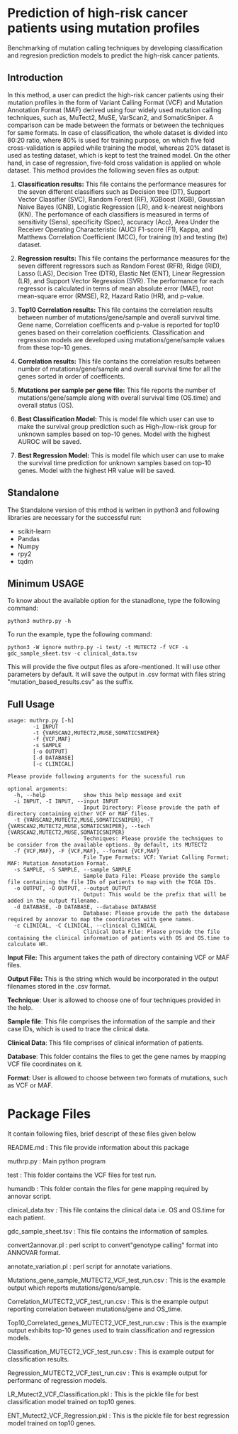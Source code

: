 # **Prediction of high-risk cancer patients using mutation profiles**
Benchmarking of mutation calling techniques by developing classification and regresion prediction models to predict the high-risk cancer patients.
## Introduction
In this method, a user can predict the high-risk cancer patients using their mutation profiles in the form of Variant Calling Format (VCF) and Mutation Annotation Format (MAF) derived using four widely used mutation calling techniques, such as, MuTect2, MuSE, VarScan2, and SomaticSniper. A comparison can be made between the formats or between the techniques for same formats. In case of classification, the whole dataset is divided into 80:20 ratio, where 80% is used for training purpose, on which five fold cross-validation is appiled while training the model, whereas 20% dataset is used as testing dataset, which is kept to test the trained model. On the other hand, in case of regression, five-fold cross validation is applied on whole dataset. This method provides the following seven files as output:

1. **Classification results:** This file contains the performance measures for the seven different classifiers such as Decision tree (DT), Support Vector Classifier (SVC), Random Forest (RF), XGBoost (XGB), Gaussian Naive Bayes (GNB), Logistic Regression (LR), and k-nearest neighbors (KN). The perfomance of each classifiers is measured in terms of sensitivity (Sens), specificity (Spec), accuracy (Acc), Area Under the Receiver Operating Characteristic (AUC) F1-score (F1), Kappa, and Matthews Correlation Coefficient (MCC), for training (tr) and testing (te) dataset.

2. **Regression results:** This file contains the performance measures for the seven different regressors such as Random Forest (RFR), Ridge (RID), Lasso (LAS), Decision Tree (DTR), Elastic Net (ENT), Linear Regression (LR), and Support Vector Regression (SVR). The performance for each regressor is calculated in terms of mean absolute error (MAE), root mean-square error (RMSE), R2, Hazard Ratio (HR), and p-value.

3. **Top10 Correlation results:** This file contains the correlation results between number of mutations/gene/sample and overall survival time. Gene name, Correlation coefficents and p-value is reported for top10 genes based on their correlation coefficients. Classification and regression models are developed using mutations/gene/sample values from these top-10 genes.

4. **Correlation results:** This file contains the correlation results between number of mutations/gene/sample and overall survival time for all the genes sorted in order of coefficents.

5. **Mutations per sample per gene file:** This file reports the number of mutations/gene/sample along with overall survival time (OS.time) and overall status (OS).

6. **Best Classification Model:** This is model file which user can use to make the survival group prediction such as High-/low-risk group for unknown samples based on top-10 genes. Model with the highest AUROC will be saved.

7. **Best Regression Model:** This is model file which user can use to make the survival time prediction for unknown samples based on top-10 genes. Model with the highest HR value will be saved.

## Standalone
The Standalone version of this mthod is written in python3 and following libraries are necessary for the successful run:
- scikit-learn
- Pandas
- Numpy
- rpy2
- tqdm

## Minimum USAGE
To know about the available option for the stanadlone, type the following command:
```
python3 muthrp.py -h
```
To run the example, type the following command:
```
python3 -W ignore muthrp.py -i test/ -t MUTECT2 -f VCF -s gdc_sample_sheet.tsv -c clinical_data.tsv
```
This will provide the five output files as afore-mentioned. It will use other parameters by default. It will save the output in .csv format with files string "mutation_based_results.csv" as the suffix.

## Full Usage
```
usage: muthrp.py [-h]
		-i INPUT
		-t {VARSCAN2,MUTECT2,MUSE,SOMATICSNIPER}
		-f {VCF,MAF}
		-s SAMPLE 
		[-o OUTPUT]
		[-d DATABASE]
		[-c CLINICAL]
```
```
Please provide following arguments for the sucessful run

optional arguments:
  -h, --help            show this help message and exit
  -i INPUT, -I INPUT, --input INPUT
                        Input Directory: Please provide the path of directory containing either VCF or MAF files.
  -t {VARSCAN2,MUTECT2,MUSE,SOMATICSNIPER}, -T {VARSCAN2,MUTECT2,MUSE,SOMATICSNIPER}, --tech {VARSCAN2,MUTECT2,MUSE,SOMATICSNIPER}
                        Techniques: Please provide the techniques to be consider from the available options. By default, its MUTECT2
  -f {VCF,MAF}, -F {VCF,MAF}, --format {VCF,MAF}
                        File Type Formats: VCF: Variat Calling Format; MAF: Mutation Annotation Format.
  -s SAMPLE, -S SAMPLE, --sample SAMPLE
                        Sample Data File: Please provide the sample file containing the file IDs of patients to map with the TCGA IDs.
  -o OUTPUT, -O OUTPUT, --output OUTPUT
                        Output: This would be the prefix that will be added in the output filename.
  -d DATABASE, -D DATABASE, --database DATABASE
                        Database: Please provide the path the database required by annovar to map the coordinates with gene names.
  -c CLINICAL, -C CLINICAL, --clinical CLINICAL
                        Clinical Data File: Please provide the file containing the clinical information of patients with OS and OS.time to calculate HR.
```

**Input File:** This argument takes the path of directory containing VCF or MAF files.

**Output File:** This is the string which would be incorporated in the output filenames stored in the .csv format. 

**Technique**: User is allowed to choose one of four techniques provided in the help.

**Sample file**: This file comprises the information of the sample and their case IDs, which is used to trace the clinical data.

**Clinical Data**: This file comprises of clinical information of patients.

**Database**: This folder contains the files to get the gene names by mapping VCF file coordinates on it.

**Format**: User is allowed to choose between two formats of mutations, such as VCF or MAF.

Package Files
=============
It contain following files, brief descript of these files given below

README.md                       		: This file provide information about this package

muthrp.py                       		: Main python program

test                            		: This folder contains the VCF files for test run.

humandb                         		: This folder contain the files for gene mapping required by annovar script.

clinical_data.tsv               		: This file contains the clinical data i.e. OS and OS.time for each patient.

gdc_sample_sheet.tsv            		: This file contains the information of samples.

convert2annovar.pl              		: perl script to convert"genotype calling" format into ANNOVAR format.

annotate_variation.pl                		: perl script for annotate variations.

Mutations_gene_sample_MUTECT2_VCF_test_run.csv	: This is the example output which reports mutations/gene/sample.

Correlation_MUTECT2_VCF_test_run.csv 		: This is the example output reporting correlation between mutations/gene and OS_time.

Top10_Correlated_genes_MUTECT2_VCF_test_run.csv : This is the example output exhibits top-10 genes used to train classification and regression models.

Classification_MUTECT2_VCF_test_run.csv		: This is example output for classification results.

Regression_MUTECT2_VCF_test_run.csv		: This is example output for performanc of regression models.

LR_Mutect2_VCF_Classification.pkl		: This is the pickle file for best classification model trained on top10 genes.

ENT_Mutect2_VCF_Regression.pkl			: This is the pickle file for best regression model trained on top10 genes.
